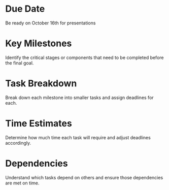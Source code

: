 # Due Date
Be ready on October 16th for presentations

# Key Milestones
Identify the critical stages or components that need to be completed before the final goal.

# Task Breakdown
Break down each milestone into smaller tasks and assign deadlines for each.

# Time Estimates
Determine how much time each task will require and adjust deadlines accordingly.

# Dependencies
Understand which tasks depend on others and ensure those dependencies are met on time.

